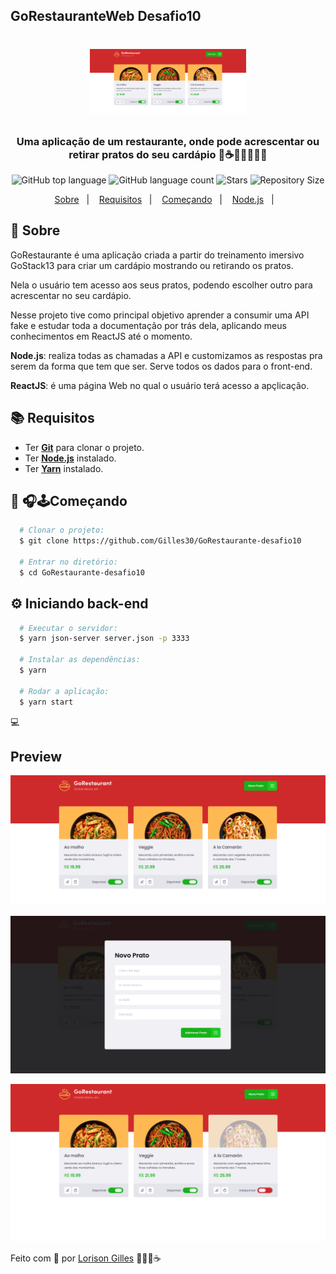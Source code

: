 ## GoRestauranteWeb Desafio10

<h1 align="center">
  <p align="center">
    <img alt="GoRestaurante" src="./assets/1.png" width="250px" />
  </p>

  <h3 align="center">
    Uma aplicação de um restaurante, onde pode acrescentar ou retirar pratos do seu cardápio 🍕☕🥓🍔🍜🥘🍝
  </h3>
  <p align="center">
      <img alt="GitHub top language" src="https://img.shields.io/github/languages/top/Gilles30/GoRestaurante-desafio10?color=1db954">
      <img alt="GitHub language count" src="https://img.shields.io/github/languages/count/Gilles30/GoRestaurante-desafio10?color=1db954">
      <img alt="Stars" src="https://img.shields.io/github/stars/Gilles30/GoRestaurante-desafio10?color=1db954">
      <img alt="Repository Size" src="https://img.shields.io/github/repo-size/Gilles30/GoRestaurante-desafio10?color=1db954">
  </p>
</h1>

<p align="center">
  <a href="#page_with_curl-sobre">Sobre</a>&nbsp;&nbsp;&nbsp;|&nbsp;&nbsp;&nbsp;
  <a href="#books-requisitos">Requisitos</a>&nbsp;&nbsp;&nbsp;|&nbsp;&nbsp;&nbsp;
  <a href="#rocket-começando">Começando</a>&nbsp;&nbsp;&nbsp;|&nbsp;&nbsp;&nbsp;
  <a href="#gear-iniciando-back-end">Node.js</a>&nbsp;&nbsp;&nbsp;|&nbsp;&nbsp;&nbsp;
</p>

## :page_with_curl: Sobre
GoRestaurante é uma aplicação criada a partir do treinamento imersivo GoStack13 para criar um cardápio mostrando ou retirando os pratos.

Nela o usuário tem acesso aos seus pratos, podendo escolher outro para acrescentar no seu cardápio.

Nesse projeto tive como principal objetivo aprender a consumir uma API fake e estudar toda a documentação por trás dela, aplicando meus conhecimentos em ReactJS até o momento.

**Node.js**: realiza todas as chamadas a API e customizamos as respostas pra serem da forma que tem que ser. Serve todos os dados para o front-end.

**ReactJS**: é uma página Web no qual o usuário terá acesso a apçlicação.

## :books: Requisitos
- Ter [**Git**](https://git-scm.com/) para clonar o projeto.
- Ter [**Node.js**](https://nodejs.org/en/) instalado.
- Ter [**Yarn**](https://classic.yarnpkg.com/pt-BR/docs/install/) instalado.

## :rocket: 🎧🕹Começando
``` bash
  # Clonar o projeto:
  $ git clone https://github.com/Gilles30/GoRestaurante-desafio10

  # Entrar no diretório:
  $ cd GoRestaurante-desafio10
```

## :gear: Iniciando back-end 
```bash
  # Executar o servidor:
  $ yarn json-server server.json -p 3333

  # Instalar as dependências:
  $ yarn

  # Rodar a aplicação:
  $ yarn start
```
:computer: 

## Preview

<p size=3>
  <img src="./assets/1.png">
</p>

<p size=3>
  <img src="./assets/2.png">
</p>

<p size=3>
  <img src="./assets/3.png">
</p>




Feito com 💜 por [Lorison Gilles](https://github.com/Gilles30) 🖖🏻👾☕
